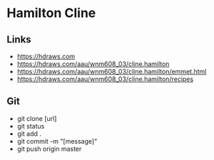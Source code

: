 # Hamilton Cline

## Links

- https://hdraws.com
- https://hdraws.com/aau/wnm608_03/cline.hamilton
- https://hdraws.com/aau/wnm608_03/cline.hamilton/emmet.html
- https://hdraws.com/aau/wnm608_03/cline.hamilton/recipes

## Git

- git clone [url]
- git status
- git add .
- git commit -m "[message]"
- git push origin master
